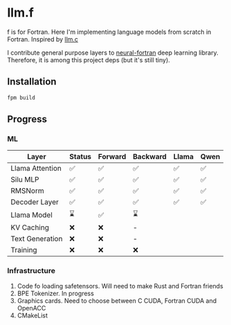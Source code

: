 # llm.f

f is for Fortran. Here I'm implementing language models
from scratch in Fortran. Inspired by 
[llm.c](https://github.com/karpathy/llm.c)

I contribute general purpose layers to
[neural-fortran](https://github.com/modern-fortran/neural-fortran)
deep learning library. Therefore, it is among this project deps
(but it's still tiny).

## Installation

```bash
fpm build
```

## Progress
### ML
| Layer           | Status   | Forward | Backward | Llama | Qwen  |
|-----------------|----------|---------|----------|-------|-------|
| Llama Attention | ✅        | ✅       | ✅        | ✅     | ✅     |
| Silu MLP        | ✅        | ✅       | ✅        | ✅     | ✅     |
| RMSNorm         | ✅        | ✅       | ✅        | ✅     | ✅     |
| Decoder Layer   | ✅        | ✅       | ✅        | ✅     | ✅     |
| Llama Model     | ⌛        | ✅       | ⌛        |       |       |
| KV Caching      | ❌        | ❌       | -        |       |       |
| Text Generation | ❌        | ❌       | -        |       |       |
| Training        | ❌        | ❌       | ❌        |       |       |

### Infrastructure
1. Code fo loading safetensors. Will need to make Rust and Fortran friends
2. BPE Tokenizer. In progress
3. Graphics cards. Need to choose between C CUDA, Fortran CUDA and OpenACC
4. CMakeList
